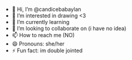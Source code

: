 - 👋 Hi, I’m @candicebabaylan
- 👀 I’m interested in drawing <3
- 🌱 I’m currently learning
- 💞️ I’m looking to collaborate on (i have no idea)
- 📫 How to reach me (NO)
- 😄 Pronouns: she/her
- ⚡ Fun fact: im double jointed

<!---
candicebabaylan/candicebabaylan is a ✨ special ✨ repository because its `README.md` (this file) appears on your GitHub profile.
You can click the Preview link to take a look at your changes.
--->
